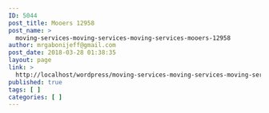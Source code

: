```yaml
---
ID: 5044
post_title: Mooers 12958
post_name: >
  moving-services-moving-services-moving-services-mooers-12958
author: mrgabonijeff@gmail.com
post_date: 2018-03-28 01:38:35
layout: page
link: >
  http://localhost/wordpress/moving-services-moving-services-moving-services-mooers-12958/
published: true
tags: [ ]
categories: [ ]
---
```

